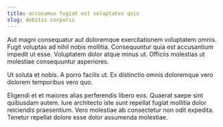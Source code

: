 ```yaml
---
title: accusamus fugiat est voluptates quis
slug: debitis corporis
---
```


Aut magni consequatur aut doloremque exercitationem voluptatem omnis. Fugit voluptas ad nihil nobis mollitia. Consequuntur quia est accusantium impedit ut esse. Voluptatem dolor atque minus ut. Officiis molestias ut molestiae consequuntur asperiores.

Ut soluta et nobis. A porro facilis ut. Ex distinctio omnis doloremque vero dolorem temporibus vero quo.

Eligendi et et maiores alias perferendis libero eos. Quaerat saepe sint quibusdam autem. Iure architecto iste sunt repellat fugiat mollitia dolor reiciendis praesentium. Vero molestiae ab consectetur non odit expedita. Tenetur repellat dolore esse dolor assumenda molestiae.
